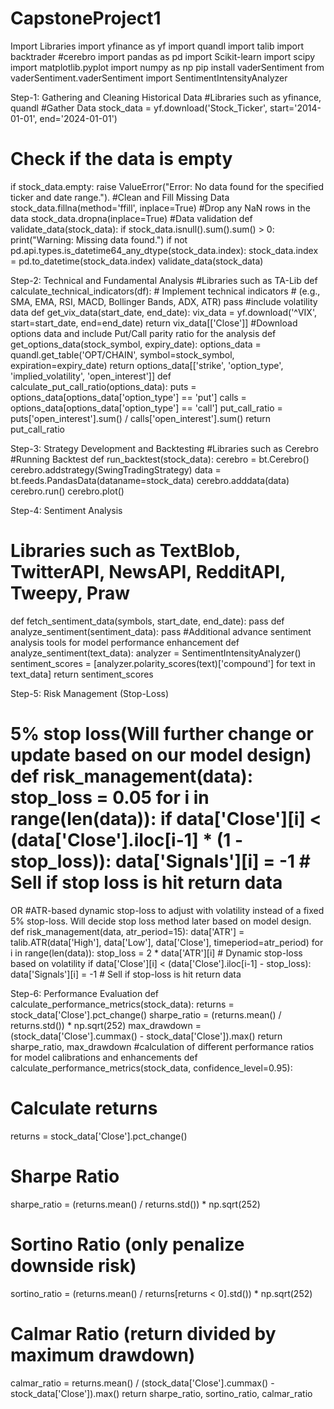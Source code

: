 # CapstoneProject1
Import Libraries
import yfinance as yf import quandl import talib import backtrader #cerebro import pandas as pd
import Scikit-learn
import scipy
import matplotlib.pyplot
import numpy as np
pip install vaderSentiment
from vaderSentiment.vaderSentiment import SentimentIntensityAnalyzer

Step-1: Gathering and Cleaning Historical Data
#Libraries such as yfinance, quandl
#Gather Data stock_data = yf.download('Stock_Ticker', start='2014-01-01', end='2024-01-01')
# Check if the data is empty
if stock_data.empty:
raise ValueError("Error: No data found for the specified ticker and date range."). #Clean and Fill Missing Data stock_data.fillna(method='ffill', inplace=True)
#Drop any NaN rows in the data
stock_data.dropna(inplace=True)
#Data validation
def validate_data(stock_data):
if stock_data.isnull().sum().sum() > 0:
print("Warning: Missing data found.")
if not pd.api.types.is_datetime64_any_dtype(stock_data.index):
stock_data.index = pd.to_datetime(stock_data.index)
validate_data(stock_data)

Step-2: Technical and Fundamental Analysis
#Libraries such as TA-Lib
def calculate_technical_indicators(df): # Implement technical indicators # (e.g., SMA, EMA, RSI, MACD, Bollinger Bands, ADX, ATR) pass
#include volatility data
def get_vix_data(start_date, end_date): vix_data = yf.download('^VIX', start=start_date, end=end_date) return vix_data[['Close']]
#Download options data and include Put/Call parity ratio for the analysis
def get_options_data(stock_symbol, expiry_date):
options_data = quandl.get_table('OPT/CHAIN', symbol=stock_symbol, expiration=expiry_date)
return options_data[['strike', 'option_type', 'implied_volatility', 'open_interest']]
def calculate_put_call_ratio(options_data):
puts = options_data[options_data['option_type'] == 'put']
calls = options_data[options_data['option_type'] == 'call']
put_call_ratio = puts['open_interest'].sum() / calls['open_interest'].sum()
return put_call_ratio

Step-3: Strategy Development and Backtesting
#Libraries such as Cerebro #Running Backtest
def run_backtest(stock_data): cerebro = bt.Cerebro() cerebro.addstrategy(SwingTradingStrategy) data = bt.feeds.PandasData(dataname=stock_data) cerebro.adddata(data) cerebro.run() cerebro.plot()

Step-4: Sentiment Analysis
# Libraries such as TextBlob, TwitterAPI, NewsAPI, RedditAPI, Tweepy, Praw
def fetch_sentiment_data(symbols, start_date, end_date): pass
def analyze_sentiment(sentiment_data): pass
#Additional advance sentiment analysis tools for model performance enhancement
def analyze_sentiment(text_data):
analyzer = SentimentIntensityAnalyzer()
sentiment_scores = [analyzer.polarity_scores(text)['compound'] for text in text_data]
return sentiment_scores

Step-5: Risk Management (Stop-Loss)
# 5% stop loss(Will further change or update based on our model design) def risk_management(data): stop_loss = 0.05 for i in range(len(data)): if data['Close'][i] < (data['Close'].iloc[i-1] * (1 - stop_loss)): data['Signals'][i] = -1 # Sell if stop loss is hit return data
OR
#ATR-based dynamic stop-loss to adjust with volatility instead of a fixed 5% stop-loss. Will decide stop loss method later based on model design.
def risk_management(data, atr_period=15):
data['ATR'] = talib.ATR(data['High'], data['Low'], data['Close'], timeperiod=atr_period)
for i in range(len(data)):
stop_loss = 2 * data['ATR'][i] # Dynamic stop-loss based on volatility
if data['Close'][i] < (data['Close'].iloc[i-1] - stop_loss):
data['Signals'][i] = -1 # Sell if stop-loss is hit
return data

Step-6: Performance Evaluation
def calculate_performance_metrics(stock_data): returns = stock_data['Close'].pct_change() sharpe_ratio = (returns.mean() / returns.std()) * np.sqrt(252)
max_drawdown = (stock_data['Close'].cummax() - stock_data['Close']).max() return sharpe_ratio, max_drawdown
#calculation of different performance ratios for model calibrations and enhancements
def calculate_performance_metrics(stock_data, confidence_level=0.95):
# Calculate returns
returns = stock_data['Close'].pct_change()
# Sharpe Ratio
sharpe_ratio = (returns.mean() / returns.std()) * np.sqrt(252)
# Sortino Ratio (only penalize downside risk)
sortino_ratio = (returns.mean() / returns[returns < 0].std()) * np.sqrt(252)
# Calmar Ratio (return divided by maximum drawdown)
calmar_ratio = returns.mean() / (stock_data['Close'].cummax() - stock_data['Close']).max()
return sharpe_ratio, sortino_ratio, calmar_ratio
